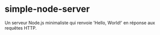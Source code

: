 # simple-node-server
Un serveur Node.js minimaliste qui renvoie 'Hello, World!' en réponse aux requêtes HTTP. 

